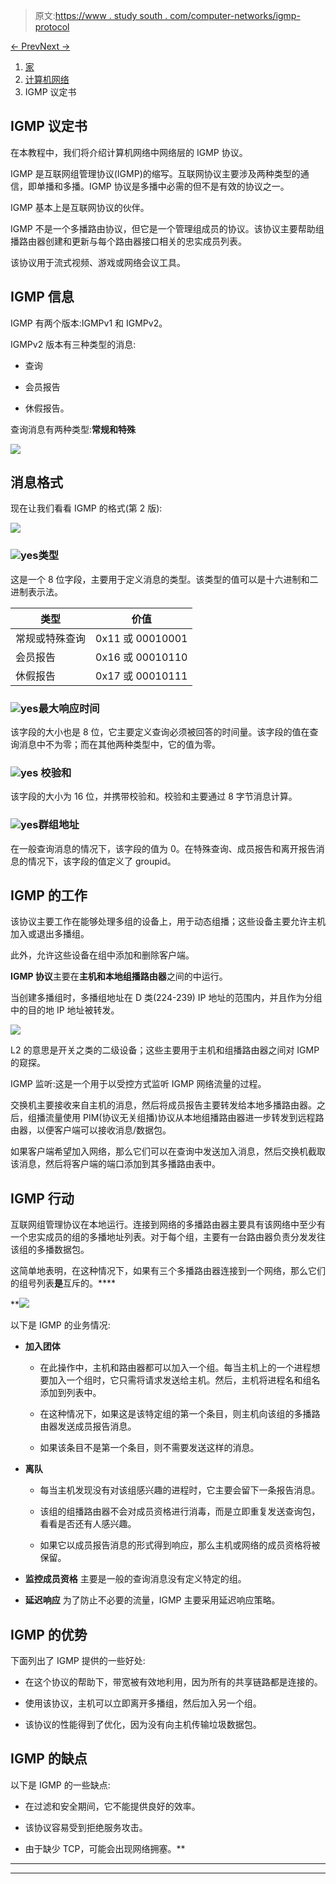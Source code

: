 > 原文:[https://www . study south . com/computer-networks/igmp-protocol](https://www.studytonight.com/computer-networks/igmp-protocol)

[← Prev](/computer-networks/network-layer-in-computer-networks "Network Layer")[Next →](/computer-networks/reference-models-in-computer-networks "Reference Models")

<nav aria-label="breadcrumb">

1.  [家](/)
2.  [计算机网络](/computer-networks)
3.  IGMP 议定书

</nav>

<article>

# IGMP 议定书

在本教程中，我们将介绍计算机网络中网络层的 IGMP 协议。

IGMP 是互联网组管理协议(IGMP)的缩写。互联网协议主要涉及两种类型的通信，即单播和多播。IGMP 协议是多播中必需的但不是有效的协议之一。

IGMP 基本上是互联网协议的伙伴。

IGMP 不是一个多播路由协议，但它是一个管理组成员的协议。该协议主要帮助组播路由器创建和更新与每个路由器接口相关的忠实成员列表。

该协议用于流式视频、游戏或网络会议工具。

## IGMP 信息

IGMP 有两个版本:IGMPv1 和 IGMPv2。

IGMPv2 版本有三种类型的消息:

*   查询

*   会员报告

*   休假报告。

查询消息有两种类型:**常规和特殊**

![](../Images/2431b895619418eb88199db06c231eba.png)

## 消息格式

现在让我们看看 IGMP 的格式(第 2 版):

![](../Images/aadbb63bd20f84d8e2a8323219c6754c.png)

### ![yes](../Images/0da66de075b38eb701164b16191f2958.png "yes")类型

这是一个 8 位字段，主要用于定义消息的类型。该类型的值可以是十六进制和二进制表示法。

| 类型 | 价值 |
| --- | --- |
| 常规或特殊查询 | 0x11 或 00010001 |
| 会员报告 | 0x16 或 00010110 |
| 休假报告 | 0x17 或 00010111 |

### ![yes](../Images/0da66de075b38eb701164b16191f2958.png "yes")最大响应时间

该字段的大小也是 8 位，它主要定义查询必须被回答的时间量。该字段的值在查询消息中不为零；而在其他两种类型中，它的值为零。

### ![yes](../Images/0da66de075b38eb701164b16191f2958.png "yes") 校验和

该字段的大小为 16 位，并携带校验和。校验和主要通过 8 字节消息计算。

### ![yes](../Images/0da66de075b38eb701164b16191f2958.png "yes")群组地址

在一般查询消息的情况下，该字段的值为 0。在特殊查询、成员报告和离开报告消息的情况下，该字段的值定义了 groupid。

## IGMP 的工作

该协议主要工作在能够处理多组的设备上，用于动态组播；这些设备主要允许主机加入或退出多播组。

此外，允许这些设备在组中添加和删除客户端。

**IGMP 协议**主要在**主机和本地组播路由器**之间的中运行。

当创建多播组时，多播组地址在 D 类(224-239) IP 地址的范围内，并且作为分组中的目的地 IP 地址被转发。

![](../Images/9913d6c203a30c8697dd527b59591256.png)

L2 的意思是开关之类的二级设备；这些主要用于主机和组播路由器之间对 IGMP 的窥探。

IGMP 监听:这是一个用于以受控方式监听 IGMP 网络流量的过程。

交换机主要接收来自主机的消息，然后将成员报告主要转发给本地多播路由器。之后，组播流量使用 PIM(协议无关组播)协议从本地组播路由器进一步转发到远程路由器，以便客户端可以接收消息/数据包。

如果客户端希望加入网络，那么它们可以在查询中发送加入消息，然后交换机截取该消息，然后将客户端的端口添加到其多播路由表中。

## IGMP 行动

互联网组管理协议在本地运行。连接到网络的多播路由器主要具有该网络中至少有一个忠实成员的组的多播地址列表。对于每个组，主要有一台路由器负责分发发往该组的多播数据包。

这简单地表明，在这种情况下，如果有三个多播路由器连接到一个网络，那么它们的组号列表**是**互斥的。****

 **![](../Images/bdae11faabadaeae68ced1a4afd05d3c.png)

以下是 IGMP 的业务情况:

*   **加入团体**

    *   在此操作中，主机和路由器都可以加入一个组。每当主机上的一个进程想要加入一个组时，它只需将请求发送给主机。然后，主机将进程名和组名添加到列表中。

    *   在这种情况下，如果这是该特定组的第一个条目，则主机向该组的多播路由器发送成员报告消息。

    *   如果该条目不是第一个条目，则不需要发送这样的消息。

*   **离队**

    *   每当主机发现没有对该组感兴趣的进程时，它主要会留下一条报告消息。

    *   该组的组播路由器不会对成员资格进行消毒，而是立即重复发送查询包，看看是否还有人感兴趣。

    *   如果它以成员报告消息的形式得到响应，那么主机或网络的成员资格将被保留。

*   **监控成员资格**
    主要是一般的查询消息没有定义特定的组。

*   **延迟响应**
    为了防止不必要的流量，IGMP 主要采用延迟响应策略。

## IGMP 的优势

下面列出了 IGMP 提供的一些好处:

*   在这个协议的帮助下，带宽被有效地利用，因为所有的共享链路都是连接的。

*   使用该协议，主机可以立即离开多播组，然后加入另一个组。

*   该协议的性能得到了优化，因为没有向主机传输垃圾数据包。

## IGMP 的缺点

以下是 IGMP 的一些缺点:

*   在过滤和安全期间，它不能提供良好的效率。

*   该协议容易受到拒绝服务攻击。

*   由于缺少 TCP，可能会出现网络拥塞。** </article>

* * *

* * *